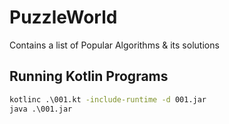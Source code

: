 # PuzzleWorld

Contains a list of Popular Algorithms & its solutions 

## Running Kotlin Programs

``` cmd
kotlinc .\001.kt -include-runtime -d 001.jar
java .\001.jar
```




























